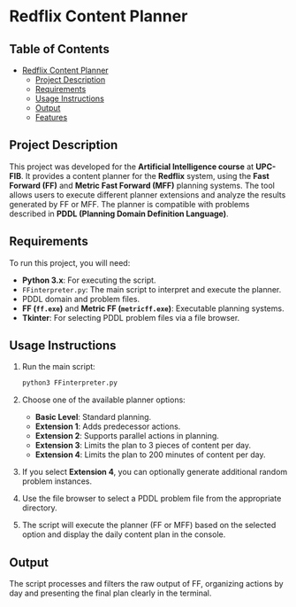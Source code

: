 # **Redflix Content Planner**

## Table of Contents

- [Redflix Content Planner](#redflix-content-planner)
  - [Project Description](#project-description)
  - [Requirements](#requirements)
  - [Usage Instructions](#usage-instructions)
  - [Output](#output)
  - [Features](#features)

## Project Description

This project was developed for the **Artificial Intelligence course** at **UPC-FIB**. It provides a content planner for the **Redflix** system, using the **Fast Forward (FF)** and **Metric Fast Forward (MFF)** planning systems. The tool allows users to execute different planner extensions and analyze the results generated by FF or MFF. The planner is compatible with problems described in **PDDL (Planning Domain Definition Language)**.

## Requirements

To run this project, you will need:

- **Python 3.x**: For executing the script.
- `FFinterpreter.py`: The main script to interpret and execute the planner.
- PDDL domain and problem files.
- **FF (`ff.exe`)** and **Metric FF (`metricff.exe`)**: Executable planning systems.
- **Tkinter**: For selecting PDDL problem files via a file browser.

## Usage Instructions

1. Run the main script:

   ```bash
   python3 FFinterpreter.py
   ```

2. Choose one of the available planner options:
   - **Basic Level**: Standard planning.
   - **Extension 1**: Adds predecessor actions.
   - **Extension 2**: Supports parallel actions in planning.
   - **Extension 3**: Limits the plan to 3 pieces of content per day.
   - **Extension 4**: Limits the plan to 200 minutes of content per day.

3. If you select **Extension 4**, you can optionally generate additional random problem instances.

4. Use the file browser to select a PDDL problem file from the appropriate directory.

5. The script will execute the planner (FF or MFF) based on the selected option and display the daily content plan in the console.

## Output

The script processes and filters the raw output of FF, organizing actions by day and presenting the final plan clearly in the terminal. 
